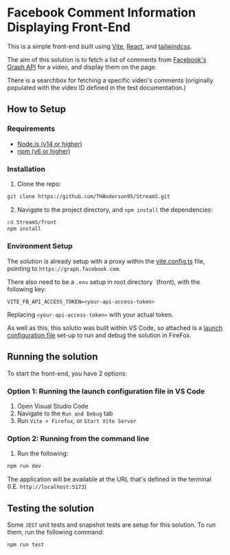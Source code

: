 # Facebook Comment Information Displaying Front-End

This is a simple front-end built using [Vite](https://vitejs.dev/), [React](https://reactjs.org/), and [tailwindcss](https://tailwindcss.com/).

The aim of this solution is to fetch a list of comments from [Facebook's Graph API](https://developers.facebook.com/docs/graph-api/reference/live-video/comments/#Reading) for a video, and display them on the page.

There is a searchbox for fetching a specific video's comments (originally populated with the video ID defined in the test documentation.)

## How to Setup

### Requirements

- [Node.js (v14 or higher)](https://nodejs.org/)
- [npm (v6 or higher)](https://www.npmjs.com/)

### Installation

1. Clone the repo:

```sh
git clone https://github.com/THAnderson95/StreamS.git
```

2. Navigate to the project directory, and `npm install` the dependencies:

```sh
cd StreamS/front
npm install
```

### Environment Setup

The solution is already setup with a proxy within the [vite.config.ts](./vite.config.ts) file, pointing to `https://graph.facebook.com`.

There also need to be a `.env` setup in root directory `(front), with the following key:

```
VITE_FB_API_ACCESS_TOKEN=<your-api-access-token>
```

Replacing `<your-api-access-token>` with your actual token.

As well as this, this solutio was built within VS Code, so attached is a [launch configuration file](./.vscode/launch.json) set-up to run and debug the solution in FireFox.

## Running the solution

To start the front-end, you have 2 options:

### Option 1: Running the launch configuration file in VS Code

1. Open Visual Studio Code
2. Navigate to the `Run and Debug` tab
3. Run `Vite + Firefox`, or `Start Vite Server`

### Option 2: Running from the command line

1. Run the following:

```sh
npm run dev
```

The application will be available at the URL that's defined in the terminal (I.E. `http://localhost:5173`)

## Testing the solution

Some `JEST` unit tests and snapshot tests are setup for this solution. To run them, run the following command:

```sh
npm run test
```
